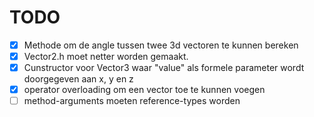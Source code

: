 # TODO
 - [x] Methode om de angle tussen twee 3d vectoren te kunnen bereken
 - [x] Vector2.h moet netter worden gemaakt.
 - [x] Cunstructor voor Vector3 waar "value" als formele parameter wordt doorgegeven aan x, y en z
 - [x] operator overloading om een vector toe te kunnen voegen
 - [ ] method-arguments moeten reference-types worden